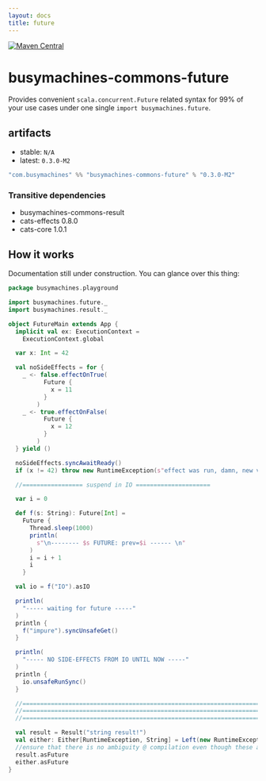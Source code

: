 ```yaml
---
layout: docs
title: future
---
```

[![Maven Central](https://img.shields.io/maven-central/v/com.busymachines/busymachines-commons-future_2.12.svg)](https://maven-badges.herokuapp.com/maven-central/com.busymachines/busymachines-commons-future_2.12)

# busymachines-commons-future

Provides convenient `scala.concurrent.Future` related syntax for 99% of your use cases under one single `import busymachines.future`.

## artifacts

* stable: `N/A`
* latest: `0.3.0-M2`

```scala
"com.busymachines" %% "busymachines-commons-future" % "0.3.0-M2"
```

### Transitive dependencies
- busymachines-commons-result
- cats-effects 0.8.0
- cats-core 1.0.1

## How it works

Documentation still under construction. You can glance over this thing:

```scala
package busymachines.playground

import busymachines.future._
import busymachines.result._

object FutureMain extends App {
  implicit val ex: ExecutionContext =
    ExecutionContext.global

  var x: Int = 42

  val noSideEffects = for {
    _ <- false.effectOnTrue(
          Future {
            x = 11
          }
        )
    _ <- true.effectOnFalse(
          Future {
            x = 12
          }
        )
  } yield ()

  noSideEffects.syncAwaitReady()
  if (x != 42) throw new RuntimeException(s"effect was run, damn, new value = $x, suspend the future!")

  //================= suspend in IO =====================

  var i = 0

  def f(s: String): Future[Int] =
    Future {
      Thread.sleep(1000)
      println(
        s"\n-------- $s FUTURE: prev=$i ------ \n"
      )
      i = i + 1
      i
    }

  val io = f("IO").asIO

  println(
    "----- waiting for future -----"
  )
  println {
    f("impure").syncUnsafeGet()
  }

  println(
    "----- NO SIDE-EFFECTS FROM IO UNTIL NOW -----"
  )
  println {
    io.unsafeRunSync()
  }

  //===========================================================================
  //===========================================================================
  //===========================================================================

  val result = Result("string result!")
  val either: Either[RuntimeException, String] = Left(new RuntimeException("sdfsdgs"))
  //ensure that there is no ambiguity @ compilation even though these are methods on different implicit ops
  result.asFuture
  either.asFuture
}

```